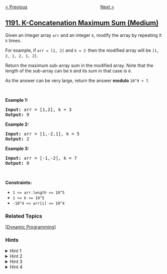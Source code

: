 <!--|This file generated by command(leetcode description); DO NOT EDIT.    |-->
<!--+----------------------------------------------------------------------+-->
<!--|@author    openset <openset.wang@gmail.com>                           |-->
<!--|@link      https://github.com/openset                                 |-->
<!--|@home      https://github.com/tonymontaro/leetcode-hints                        |-->
<!--+----------------------------------------------------------------------+-->

[< Previous](https://github.com/tonymontaro/leetcode-hints/tree/master/problems/reverse-substrings-between-each-pair-of-parentheses "Reverse Substrings Between Each Pair of Parentheses")
　　　　　　　　　　　　　　　　
[Next >](https://github.com/tonymontaro/leetcode-hints/tree/master/problems/critical-connections-in-a-network "Critical Connections in a Network")

## [1191. K-Concatenation Maximum Sum (Medium)](https://leetcode.com/problems/k-concatenation-maximum-sum "K 次串联后最大子数组之和")

<p>Given an integer array <code>arr</code>&nbsp;and an integer <code>k</code>, modify the array by repeating it <code>k</code> times.</p>

<p>For example, if <code>arr&nbsp;= [1, 2]</code> and <code>k = 3 </code>then the modified array will be <code>[1, 2, 1, 2, 1, 2]</code>.</p>

<p>Return the maximum sub-array sum in the modified array. Note that the length of the sub-array can be <code>0</code>&nbsp;and its sum in that case is <code>0</code>.</p>

<p>As the answer can be very large, return the answer&nbsp;<strong>modulo</strong>&nbsp;<code>10^9 + 7</code>.</p>

<p>&nbsp;</p>
<p><strong>Example 1:</strong></p>

<pre>
<strong>Input:</strong> arr = [1,2], k = 3
<strong>Output:</strong> 9
</pre>

<p><strong>Example 2:</strong></p>

<pre>
<strong>Input:</strong> arr = [1,-2,1], k = 5
<strong>Output:</strong> 2
</pre>

<p><strong>Example 3:</strong></p>

<pre>
<strong>Input:</strong> arr = [-1,-2], k = 7
<strong>Output:</strong> 0
</pre>

<p>&nbsp;</p>
<p><strong>Constraints:</strong></p>

<ul>
	<li><code>1 &lt;= arr.length &lt;= 10^5</code></li>
	<li><code>1 &lt;= k &lt;= 10^5</code></li>
	<li><code>-10^4 &lt;= arr[i] &lt;= 10^4</code></li>
</ul>

### Related Topics
  [[Dynamic Programming](https://github.com/tonymontaro/leetcode-hints/tree/master/tag/dynamic-programming/README.md)]

### Hints
<details>
<summary>Hint 1</summary>
How to solve the problem for k=1 ?
</details>

<details>
<summary>Hint 2</summary>
Use Kadane's algorithm for k=1.
</details>

<details>
<summary>Hint 3</summary>
What are the possible cases for the answer ?
</details>

<details>
<summary>Hint 4</summary>
The answer is the maximum between, the answer for k=1, the sum of the whole array multiplied by k, or the maximum suffix sum plus the maximum prefix sum plus (k-2) multiplied by the whole array sum for k > 1.
</details>
